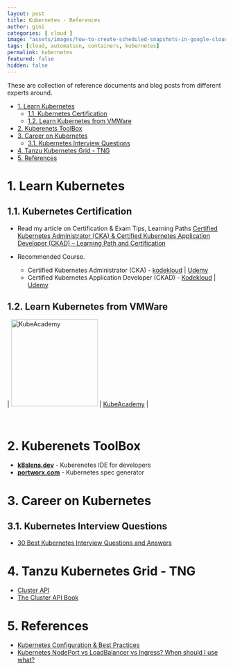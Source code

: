 ```yaml
---
layout: post
title: Kubernetes - References
author: gini
categories: [ cloud ]
image: "assets/images/how-to-create-scheduled-snapshots-in-google-cloud-platform.PNG"
tags: [cloud, automation, containers, kubernetes]
permalink: kubernetes
featured: false
hidden: false
---
```


These are collection of reference documents and blog posts from different experts around.

<!-- TOC -->

- [1. Learn Kubernetes](#1-learn-kubernetes)
  - [1.1. Kubernetes Certification](#11-kubernetes-certification)
  - [1.2. Learn Kubernetes from VMWare](#12-learn-kubernetes-from-vmware)
- [2. Kuberenets ToolBox](#2-kuberenets-toolbox)
- [3. Career on Kubernetes](#3-career-on-kubernetes)
  - [3.1. Kubernetes Interview Questions](#31-kubernetes-interview-questions)
- [4. Tanzu Kubernetes Grid - TNG](#4-tanzu-kubernetes-grid---tng)
- [5. References](#5-references)

<!-- /TOC -->

# 1. Learn Kubernetes 

## 1.1. Kubernetes Certification

- Read my article on Certification & Exam Tips, Learning Paths
  [Certified Kubernetes Administrator (CKA) & Certified Kubernetes Application Developer (CKAD) – Learning Path and Certification](https://www.techbeatly.com/2020/05/kubernetes-certification-cka-ckad-exam-tips-learning-path.html)

- Recommended Course.
  - Certified Kubernetes Administrator (CKA) - [kodekloud](http://bit.ly/ckacourse1) | [Udemy](http://bit.ly/ckacourse2)
  - Certified Kubernetes Application Developer (CKAD) - [Kodekloud](https://bit.ly/ckadcourse2) | [Udemy](https://bit.ly/ckadcourse1)
  
## 1.2. Learn Kubernetes from VMWare

| <img src="https://kube.academy/wp-content/themes/k8s/assets/img/logo.svg?t=1588603776" width="200" style="max-width:30vw" alt="KubeAcademy"> | [KubeAcademy](https://kube.academy) |
  
 <br />  

# 2. Kuberenets ToolBox

- **[k8slens.dev](https://k8slens.dev/)** - Kuberenetes IDE for developers
- **[portworx.com](https://install.portworx.com)** - Kubernetes spec generator

# 3. Career on Kubernetes

## 3.1. Kubernetes Interview Questions
- [30 Best Kubernetes Interview Questions and Answers](https://www.whizlabs.com/blog/top-kubernetes-interview-questions/)

# 4. Tanzu Kubernetes Grid - TNG
- [Cluster API](https://github.com/kubernetes-sigs/cluster-api)
- [The Cluster API Book](https://cluster-api.sigs.k8s.io/)

# 5. References

- [Kubernetes Configuration & Best Practices](https://bcouetil.gitlab.io/academy/BP-kubernetes.html)
- [Kubernetes NodePort vs LoadBalancer vs Ingress? When should I use what?](https://medium.com/google-cloud/kubernetes-nodeport-vs-loadbalancer-vs-ingress-when-should-i-use-what-922f010849e0)


